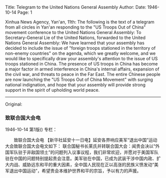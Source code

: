 Title: Telegram to the United Nations General Assembly
Author:
Date: 1946-10-14
Page: 1

Xinhua News Agency, Yan'an, 11th: The following is the text of a telegram from all circles in Yan'an responding to the "US Troops Out of China" movement conference to the United Nations General Assembly:
    To Secretary-General Lie of the United Nations, forwarded to the United Nations General Assembly: We have learned that your assembly has decided to include the issue of "foreign troops stationed in the territory of non-enemy countries" on the agenda, which we greatly welcome, and we would like to specifically draw your assembly's attention to the issue of US troops stationed in China. The presence of US troops in China has become a major factor in armed interference in China's internal affairs, expansion of the civil war, and threats to peace in the Far East. The entire Chinese people are now launching the "US Troops Out of China Movement" with surging national indignation, and hope that your assembly will provide strong support in the spirit of upholding world peace.



<hr /> 

Original: 


### 致联合国大会电

1946-10-14
第1版()
专栏：

　　致联合国大会电
    【新华社延安十一日电】延安各界响应美军“退出中国”运动大会致联合国大会电文如下：
    联合国秘书长莱氏并转联合国大会：闻贵会决以“外国军队驻于非敌国领土”的问题列入议事议程，我们非常欢迎，并愿对于美国军队驻在中国的问题特别提起贵会注意。美军驻在中国，已成为武装干涉中国内政、扩大内战、威胁远东和平的重大因素，全中国人民现在正以高涨的民族义愤发动“美军退出中国运动”，希望贵会本维护世界和平的宗旨，予以有力的声援。
